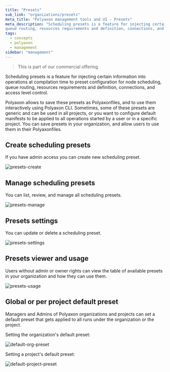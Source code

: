 ```yaml
---
title: "Presets"
sub_link: "organizations/presets"
meta_title: "Polyaxon management tools and UI - Presets"
meta_description: "Scheduling presets is a feature for injecting certain information into operations at compilation time to preset configuration for node scheduling,
queue routing, resources requirements and definition, connections, and access level control."
tags:
  - concepts
  - polyaxon
  - management
sidebar: "management"
---
```


<blockquote class="commercial">This is part of our commercial offering.</blockquote>

Scheduling presets is a feature for injecting certain information into operations at compilation time to preset configuration for node scheduling,
queue routing, resources requirements and definition, connections, and access level control.

Polyaxon allows to save these presets as Polyaxonfiles, and to use them interactively using Polyaxon CLI. 
Sometimes, some of these presets are generic and can be used in all projects, or you want to configure default 
manifests to be applied to all operations started by a user or in a specific project. 
You can save presets in your organization, and allow users to use them in their Polyaxonfiles.

## Create scheduling presets

If you have admin access you can create new scheduling preset.

![presets-create](../../../../content/images/dashboard/presets/create.png)


## Manage scheduling presets

You can list, review, and manage all scheduling presets.

![presets-manage](../../../../content/images/dashboard/presets/manage.png)

## Presets settings

You can update or delete a scheduling preset.

![presets-settings](../../../../content/images/dashboard/presets/settings.png)

## Presets viewer and usage

Users without admin or owner rights can view the table of available presets in your organization and how they can use them.

![presets-usage](../../../../content/images/dashboard/presets/usage.png)


## Global or per project default preset

Managers and Admins of Polyaxon organizations and projects can set a default preset that gets applied to all runs under the organization or the project.

Setting the organization's default preset:

![default-org-preset](../../../../content/images/dashboard/presets/default-org-preset.png)

Setting a project's default preset:

![default-project-preset](../../../../content/images/dashboard/presets/default-project-preset.png) 
